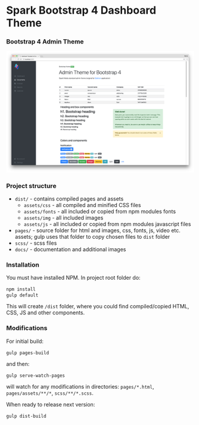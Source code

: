# Spark Bootstrap 4 Dashboard Theme
### Bootstrap 4 Admin Theme

![Alt text](docs/images/index.png)

### Project structure

* ```dist/``` - contains compiled pages and assets
    * ```assets/css``` - all compiled and minified CSS files
    * ```assets/fonts``` - all included or copied from npm modules fonts
    * ```assets/img``` - all included images
    * ```assets/js``` - all included or copied from npm modules javascript files
* ```pages/``` - source folder for html and images, css, fonts, js, video etc. assets; gulp uses that folder to copy chosen files to ```dist``` folder
* ```scss/``` - scss files
* ```docs/``` - documentation and additional images

### Installation

You must have installed NPM. In project root folder do:
````
npm install
gulp default
````
This will create ```/dist``` folder, where you could find compiled/copied HTML, CSS, JS and other components.

### Modifications

For initial build:
```
gulp pages-build
```
and then:
```
gulp serve-watch-pages
```
will watch for any modifications in directories: ```pages/*.html```, ```pages/assets/**/*```, ```scss/**/*.scss```.

When ready to release next version:
```
gulp dist-build
```